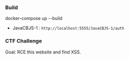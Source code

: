 ### Build
docker-compose up --build

- JavaCBJS-1 : `http://localhost:5555/JavaCBJS-1/auth`

### CTF Challenge

Goal: RCE this website and find XSS.
